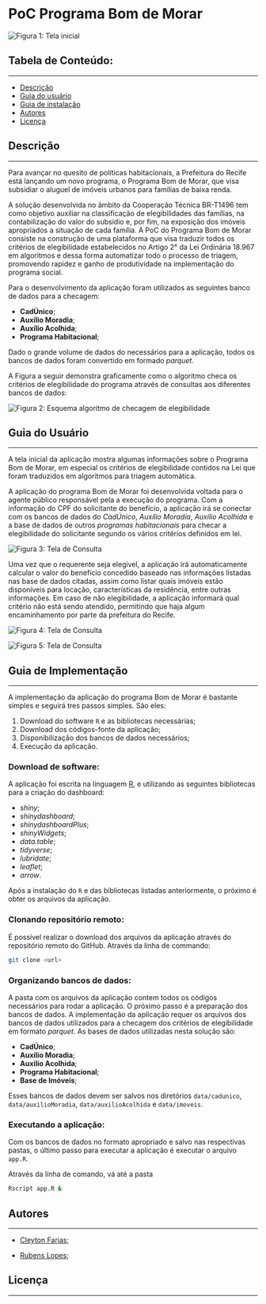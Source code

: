 
# PoC Programa Bom de Morar

![Figura 1: Tela inicial](www/screen0.png)

## Tabela de Conteúdo:
---

- [Descrição](#descricao)
- [Guia do usuário](#guia-do-usuario)
- [Guia de instalação](#guia-de-instalacao)
- [Autores](#autores)
- [Licença](#licenca)

## Descrição <a name="descricao"></a>
---

Para avançar no quesito de políticas habitacionais, a Prefeitura do Recife
está lançando um novo programa, o Programa Bom de Morar, que visa subsidiar
o aluguel de imóveis urbanos para famílias de baixa renda. 


A solução desenvolvida no âmbito da Cooperação Técnica BR-T1496 tem como objetivo
auxiliar na classificação de elegibilidades das famílias, na contabilização do 
valor do subsídio e, por fim, na exposição dos imóveis apropriados a situação de 
cada família. A PoC do Programa Bom de Morar consiste na construção de uma 
plataforma que visa traduzir todos os critérios de elegibilidade estabelecidos no Artigo 2° 
da Lei Ordinária 18.967 em algoritmos e dessa forma automatizar todo o processo 
de triagem, promovendo rapidez e ganho de produtividade na implementação do
programa social.

Para o desenvolvimento da aplicação foram utilizados as seguintes banco
de dados para a checagem:

- **CadÚnico**;
- **Auxílio Moradia**;
- **Auxílio Acolhida**;
- **Programa Habitacional**;


Dado o grande volume de dados do necessários para a aplicação, todos os bancos de dados foram convertido em formado *parquet*.  

A Figura a seguir demonstra graficamente como o algoritmo checa os critérios de elegibilidade do programa através de consultas aos diferentes bancos de dados:

![Figura 2: Esquema algoritmo de checagem de elegibilidade](www/schema.jpg)

## Guia do Usuário <a name="guia-do-usuario"> </a>
---

A tela inicial da aplicação mostra algumas informações sobre o Programa
Bom de Morar, em especial os critérios de elegibilidade contidos na Lei que
foram traduzidos em algoritmos para triagem automática.

A aplicação do programa Bom de Morar foi desenvolvida voltada para o agente público
responsável pela a execução do programa. Com a informação do CPF do solicitante
do benefício, a aplicação irá se conectar com os bancos de dados do *CadÚnico*, 
*Auxílio Moradia*, *Auxílio Acolhida* e a base de dados de outros *programas habitacionais* 
para checar a elegibilidade do solicitante segundo os vários critérios definidos em lei. 

![Figura 3: Tela de Consulta](www/screen1.png)

Uma vez que o requerente seja elegível, a aplicação irá automaticamente 
calcular o valor do benefício concedido baseado nas informações listadas nas
base de dados citadas, assim como listar quais imóveis estão disponíveis para 
locação, características da residência, entre outras informações. 
Em caso de não elegibilidade, a aplicação informará qual critério não está sendo
atendido, permitindo que haja algum encaminhamento por parte da prefeitura do
Recife.


![Figura 4: Tela de Consulta](www/screen2.png)

![Figura 5: Tela de Consulta](www/screen3.png)


## Guia de Implementação  <a name="guia-do-implementacao"> </a>
---

A implementação da aplicação do programa Bom de Morar é bastante simples e seguirá
tres passos simples. São eles:

1. Download do software `R` e as bibliotecas necessárias;
2. Download dos códigos-fonte da aplicação;
3. Disponibilização dos bancos de dados necessários;
4. Execução da aplicação.

### Download de software:

A aplicação foi escrita na linguagem [R](https://www.r-project.org/), e utilizando as seguintes bibliotecas para a criação do dashboard:

- *shiny*;
- *shinydashboard*;
- *shinydashboardPlus*;
- *shinyWidgets*;
- *data.table*;
- *tidyverse*;
- *lubridate*;
- *leaflet*;	
- *arrow*.

Após a instalação do `R` e das bibliotecas listadas anteriormente, o próximo é
obter os arquivos da aplicação.

### Clonando repositório remoto:

É possível realizar o download dos arquivos da aplicação através do 
repositório remoto do GitHub. Através da linha de commando:

```sh 
git clone <url>
```

### Organizando bancos de dados: 


A pasta com os arquivos da aplicação contem todos os códigos necessários para 
rodar a aplicação. O próximo passo é a preparação dos bancos de dados. 
A implementação da aplicação requer os arquivos dos bancos de dados utilizados para
a checagem dos critérios de elegibilidade em formato *parquet*. As bases de dados 
utilizadas nesta solução são:

- **CadÚnico**;
- **Auxílio Moradia**;
- **Auxílio Acolhida**;
- **Programa Habitacional**;
- **Base de Imóveis**;

Esses bancos de dados devem ser salvos nos diretórios `data/cadunico`, 
`data/auxilioMoradia`, `data/auxilioAcolhida` e `data/imoveis`.

### Executando a aplicação:

Com os bancos de dados no formato apropriado e salvo nas respectivas pastas, 
o último passo para executar a aplicação é executar o arquivo `app.R`.

Através da linha de comando, vá até a pasta 

```sh
Rscript app.R &
```


## Autores <a name="autores"></a>
---


- [Cleyton Farias](mailto:cleytonfarias@outlook.com "e-mail");

- [Rubens Lopes](mailto:lps.rubens@gmail.com "e-mail");



## Licença
---
